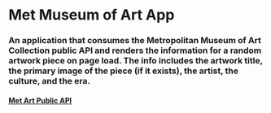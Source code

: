 # Met Museum of Art App

### An application that consumes the Metropolitan Museum of Art Collection public API and renders the information for a random artwork piece on page load. The info includes the artwork title, the primary image of the piece (if it exists), the artist, the culture, and the era.

#### [Met Art Public API](https://metmuseum.github.io/)
